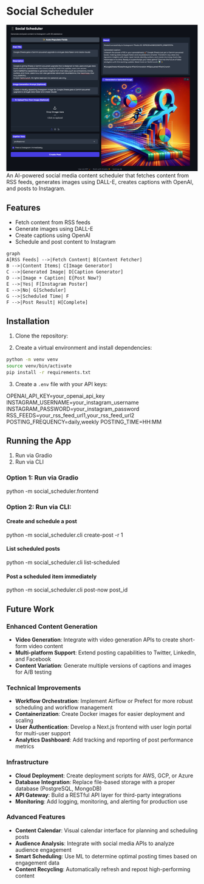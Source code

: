 # Social Scheduler

![Social Scheduler](./screenshot.png)
An AI-powered social media content scheduler that fetches content from RSS feeds, generates images using DALL-E, creates captions with OpenAI, and posts to Instagram.

## Features

- Fetch content from RSS feeds
- Generate images using DALL-E
- Create captions using OpenAI
- Schedule and post content to Instagram

```mermaid
graph 
A[RSS Feeds] -->|Fetch Content| B[Content Fetcher]
B -->|Content Items| C[Image Generator]
C -->|Generated Image| D[Caption Generator]
D -->|Image + Caption| E{Post Now?}
E -->|Yes| F[Instagram Poster]
E -->|No| G[Scheduler]
G -->|Scheduled Time| F
F -->|Post Result| H[Complete]
```

## Installation

1. Clone the repository:

2. Create a virtual environment and install dependencies:

```bash
python -m venv venv
source venv/bin/activate
pip install -r requirements.txt
```

3. Create a `.env` file with your API keys:

OPENAI_API_KEY=your_openai_api_key
INSTAGRAM_USERNAME=your_instagram_username
INSTAGRAM_PASSWORD=your_instagram_password
RSS_FEEDS=your_rss_feed_url1,your_rss_feed_url2
POSTING_FREQUENCY=daily,weekly
POSTING_TIME=HH:MM


## Running the App


1. Run via Gradio
2. Run via CLI

### Option 1: Run via Gradio
python -m social_scheduler.frontend

### Option 2: Run via CLI:
#### Create and schedule a post
python -m social_scheduler.cli create-post -r 1

#### List scheduled posts
python -m social_scheduler.cli list-scheduled

#### Post a scheduled item immediately
python -m social_scheduler.cli post-now post_id


## Future Work

### Enhanced Content Generation
- **Video Generation**: Integrate with video generation APIs to create short-form video content
- **Multi-platform Support**: Extend posting capabilities to Twitter, LinkedIn, and Facebook
- **Content Variation**: Generate multiple versions of captions and images for A/B testing

### Technical Improvements
- **Workflow Orchestration**: Implement Airflow or Prefect for more robust scheduling and workflow management
- **Containerization**: Create Docker images for easier deployment and scaling
- **User Authentication**: Develop a Next.js frontend with user login portal for multi-user support
- **Analytics Dashboard**: Add tracking and reporting of post performance metrics

### Infrastructure
- **Cloud Deployment**: Create deployment scripts for AWS, GCP, or Azure
- **Database Integration**: Replace file-based storage with a proper database (PostgreSQL, MongoDB)
- **API Gateway**: Build a RESTful API layer for third-party integrations
- **Monitoring**: Add logging, monitoring, and alerting for production use

### Advanced Features
- **Content Calendar**: Visual calendar interface for planning and scheduling posts
- **Audience Analysis**: Integrate with social media APIs to analyze audience engagement
- **Smart Scheduling**: Use ML to determine optimal posting times based on engagement data
- **Content Recycling**: Automatically refresh and repost high-performing content